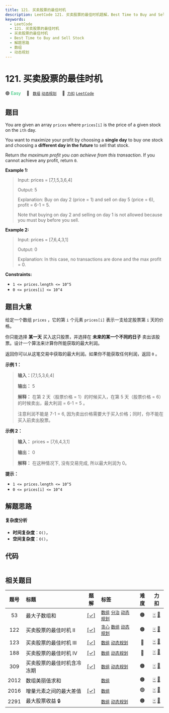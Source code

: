 ```yaml
---
title: 121. 买卖股票的最佳时机
description: LeetCode 121. 买卖股票的最佳时机题解，Best Time to Buy and Sell Stock，包含解题思路、复杂度分析以及完整的 JavaScript 代码实现。
keywords:
  - LeetCode
  - 121. 买卖股票的最佳时机
  - 买卖股票的最佳时机
  - Best Time to Buy and Sell Stock
  - 解题思路
  - 数组
  - 动态规划
---
```


# 121. 买卖股票的最佳时机

🟢 <font color=#15bd66>Easy</font>&emsp; 🔖&ensp; [`数组`](/tag/array.md) [`动态规划`](/tag/dynamic-programming.md)&emsp; 🔗&ensp;[`力扣`](https://leetcode.cn/problems/best-time-to-buy-and-sell-stock) [`LeetCode`](https://leetcode.com/problems/best-time-to-buy-and-sell-stock)

## 题目

You are given an array `prices` where `prices[i]` is the price of a given
stock on the `ith` day.

You want to maximize your profit by choosing a **single day** to buy one stock
and choosing a **different day in the future** to sell that stock.

Return _the maximum profit you can achieve from this transaction_. If you
cannot achieve any profit, return `0`.



**Example 1:**

> Input: prices = [7,1,5,3,6,4]
> 
> Output: 5
> 
> Explanation: Buy on day 2 (price = 1) and sell on day 5 (price = 6), profit = 6-1 = 5.
> 
> Note that buying on day 2 and selling on day 1 is not allowed because you must buy before you sell.

**Example 2:**

> Input: prices = [7,6,4,3,1]
> 
> Output: 0
> 
> Explanation: In this case, no transactions are done and the max profit = 0.

**Constraints:**

  * `1 <= prices.length <= 10^5`
  * `0 <= prices[i] <= 10^4`


## 题目大意

给定一个数组 `prices` ，它的第 `i` 个元素 `prices[i]` 表示一支给定股票第 `i` 天的价格。

你只能选择 **某一天** 买入这只股票，并选择在 **未来的某一个不同的日子** 卖出该股票。设计一个算法来计算你所能获取的最大利润。

返回你可以从这笔交易中获取的最大利润。如果你不能获取任何利润，返回 `0` 。

**示例 1：**

> 
> 
> 
> 
> 
> **输入：**[7,1,5,3,6,4]
> 
> **输出：** 5
> 
> **解释：** 在第 2 天（股票价格 = 1）的时候买入，在第 5 天（股票价格 = 6）的时候卖出，最大利润 = 6-1 = 5 。
> 
> > 
>  注意利润不能是 7-1 = 6, 因为卖出价格需要大于买入价格；同时，你不能在买入前卖出股票。
> 
> 

**示例 2：**

> 
> 
> 
> 
> 
> **输入：** prices = [7,6,4,3,1]
> 
> **输出：** 0
> 
> **解释：** 在这种情况下, 没有交易完成, 所以最大利润为 0。
> 
> 

**提示：**

  * `1 <= prices.length <= 10^5`
  * `0 <= prices[i] <= 10^4`


## 解题思路

#### 复杂度分析

- **时间复杂度**：`O()`，
- **空间复杂度**：`O()`，

## 代码

```javascript

```

## 相关题目

<!-- prettier-ignore -->
| 题号 | 标题 | 题解 | 标签 | 难度 | 力扣 |
| :------: | :------ | :------: | :------ | :------: | :------: |
| 53 | 最大子数组和 | [[✓]](/problem/0053.md) |  [`数组`](/tag/array.md) [`分治`](/tag/divide-and-conquer.md) [`动态规划`](/tag/dynamic-programming.md) | 🟠 | [🀄️](https://leetcode.cn/problems/maximum-subarray) [🔗](https://leetcode.com/problems/maximum-subarray) |
| 122 | 买卖股票的最佳时机 II | [[✓]](/problem/0122.md) |  [`贪心`](/tag/greedy.md) [`数组`](/tag/array.md) [`动态规划`](/tag/dynamic-programming.md) | 🟠 | [🀄️](https://leetcode.cn/problems/best-time-to-buy-and-sell-stock-ii) [🔗](https://leetcode.com/problems/best-time-to-buy-and-sell-stock-ii) |
| 123 | 买卖股票的最佳时机 III | [[✓]](/problem/0123.md) |  [`数组`](/tag/array.md) [`动态规划`](/tag/dynamic-programming.md) | 🔴 | [🀄️](https://leetcode.cn/problems/best-time-to-buy-and-sell-stock-iii) [🔗](https://leetcode.com/problems/best-time-to-buy-and-sell-stock-iii) |
| 188 | 买卖股票的最佳时机 IV | [[✓]](/problem/0188.md) |  [`数组`](/tag/array.md) [`动态规划`](/tag/dynamic-programming.md) | 🔴 | [🀄️](https://leetcode.cn/problems/best-time-to-buy-and-sell-stock-iv) [🔗](https://leetcode.com/problems/best-time-to-buy-and-sell-stock-iv) |
| 309 | 买卖股票的最佳时机含冷冻期 | [[✓]](/problem/0309.md) |  [`数组`](/tag/array.md) [`动态规划`](/tag/dynamic-programming.md) | 🟠 | [🀄️](https://leetcode.cn/problems/best-time-to-buy-and-sell-stock-with-cooldown) [🔗](https://leetcode.com/problems/best-time-to-buy-and-sell-stock-with-cooldown) |
| 2012 | 数组美丽值求和 |  |  [`数组`](/tag/array.md) | 🟠 | [🀄️](https://leetcode.cn/problems/sum-of-beauty-in-the-array) [🔗](https://leetcode.com/problems/sum-of-beauty-in-the-array) |
| 2016 | 增量元素之间的最大差值 | [[✓]](/problem/2016.md) |  [`数组`](/tag/array.md) | 🟢 | [🀄️](https://leetcode.cn/problems/maximum-difference-between-increasing-elements) [🔗](https://leetcode.com/problems/maximum-difference-between-increasing-elements) |
| 2291 | 最大股票收益 🔒 |  |  [`数组`](/tag/array.md) [`动态规划`](/tag/dynamic-programming.md) | 🟠 | [🀄️](https://leetcode.cn/problems/maximum-profit-from-trading-stocks) [🔗](https://leetcode.com/problems/maximum-profit-from-trading-stocks) |